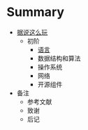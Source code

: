 # Summary

* [据说这么玩](README.md)
    * 初阶
        * [语言](Books/note_1/Primary/Language.md)
        * 数据结构和算法
        * 操作系统
        * 网络
        * 开源组件
* 备注
    * 参考文献
    * 致谢
    * 后记

